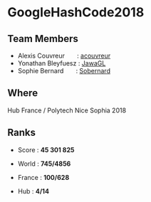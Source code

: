 # GoogleHashCode2018

## Team Members

* Alexis Couvreur &nbsp;&nbsp;&nbsp;&nbsp;&nbsp;&nbsp;: [acouvreur](https://github.com/acouvreur)
* Yonathan Bleyfuesz : [JawaGL](https://github.com/JawaGL)
* Sophie Bernard &nbsp;&nbsp;&nbsp;&nbsp;&nbsp;&nbsp;: [Sobernard](https://github.com/Sobernard)

## Where

Hub France / Polytech Nice Sophia 2018

## Ranks

* Score : **45 301 825**

* World : **745/4856**

* France : **100/628**

* Hub : **4/14**

